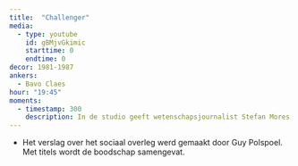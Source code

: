 ```yaml
---
title:  "Challenger"
media:
  - type: youtube
    id: gBMjvGkimic
    starttime: 0
    endtime: 0
decor: 1981-1987
ankers:
  - Bavo Claes
hour: "19:45"
moments:
  - timestamp: 300
    description: In de studio geeft wetenschapsjournalist Stefan Mores meer uitleg. De svo is te vroeg in beeld. De uitleg duurt een dikke drie minuten, zonder variatie in camerastandpunt en niet onderbroken door beelden.
---
```


* Het verslag over het sociaal overleg werd gemaakt door Guy Polspoel. Met titels wordt de boodschap samengevat.
